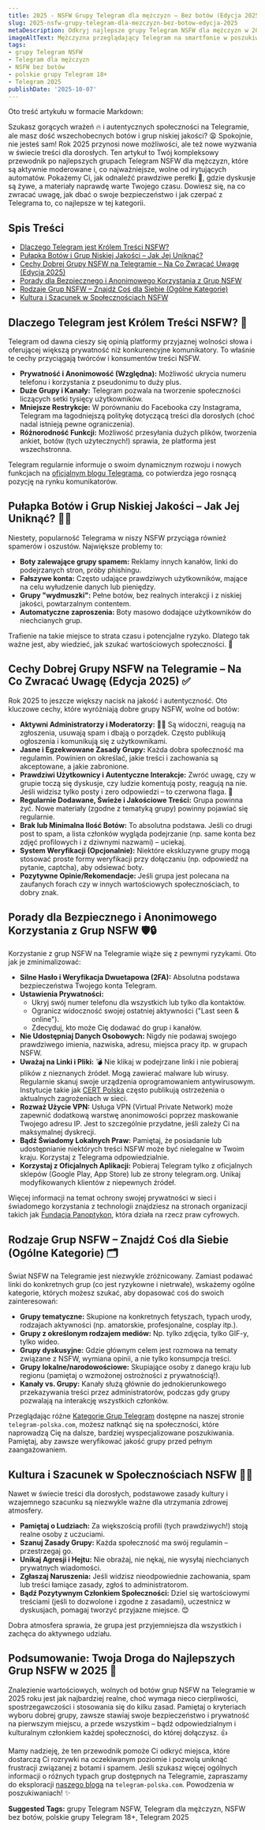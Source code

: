 ```yaml
---
title: 2025 - NSFW Grupy Telegram dla mężczyzn – Bez botów (Edycja 2025)
slug: 2025-nsfw-grupy-telegram-dla-mezczyzn-bez-botow-edycja-2025
metaDescription: Odkryj najlepsze grupy Telegram NSFW dla mężczyzn w 2025! Nasz przewodnik pomoże Ci znaleźć aktywne społeczności bez botów. Dowiedz się, jak szukać i być bezpiecznym.
imageAltText: Mężczyzna przeglądający Telegram na smartfonie w poszukiwaniu grup NSFW bez botów w 2025 roku.
tags:
- grupy Telegram NSFW
- Telegram dla mężczyzn
- NSFW bez botów
- polskie grupy Telegram 18+
- Telegram 2025
publishDate: '2025-10-07'
---
```


Oto treść artykułu w formacie Markdown:

Szukasz gorących wrażeń 🔥 i autentycznych społeczności na Telegramie, ale masz dość wszechobecnych botów i grup niskiej jakości? 😩 Spokojnie, nie jesteś sam! Rok 2025 przynosi nowe możliwości, ale też nowe wyzwania w świecie treści dla dorosłych. Ten artykuł to Twój kompleksowy przewodnik po najlepszych grupach Telegram NSFW dla mężczyzn, które są aktywnie moderowane i, co najważniejsze, wolne od irytujących automatów. Pokażemy Ci, jak odnaleźć prawdziwe perełki 💎, gdzie dyskusje są żywe, a materiały naprawdę warte Twojego czasu. Dowiesz się, na co zwracać uwagę, jak dbać o swoje bezpieczeństwo i jak czerpać z Telegrama to, co najlepsze w tej kategorii.

## Spis Treści

- [Dlaczego Telegram jest Królem Treści NSFW?](#dlaczego-telegram-jest-krolem-tresci-nsfw)
- [Pułapka Botów i Grup Niskiej Jakości – Jak Jej Uniknąć?](#pulapka-botow-i-grup-niskiej-jakosci--jak-jej-uniknac)
- [Cechy Dobrej Grupy NSFW na Telegramie – Na Co Zwracać Uwagę (Edycja 2025)](#cechy-dobrej-grupy-nsfw-na-telegramie--na-co-zwracac-uwage-edycja-2025)
- [Porady dla Bezpiecznego i Anonimowego Korzystania z Grup NSFW](#porady-dla-bezpiecznego-i-anonimowego-korzystania-z-grup-nsfw)
- [Rodzaje Grup NSFW – Znajdź Coś dla Siebie (Ogólne Kategorie)](#rodzaje-grup-nsfw--znajdz-cos-dla-siebie-ogolne-kategorie)
- [Kultura i Szacunek w Społecznościach NSFW](#kultura-i-szacunek-w-spolecznosciach-nsfw)

## Dlaczego Telegram jest Królem Treści NSFW? 👑

Telegram od dawna cieszy się opinią platformy przyjaznej wolności słowa i oferującej większą prywatność niż konkurencyjne komunikatory. To właśnie te cechy przyciągają twórców i konsumentów treści NSFW.

*   **Prywatność i Anonimowość (Względna):** Możliwość ukrycia numeru telefonu i korzystania z pseudonimu to duży plus.
*   **Duże Grupy i Kanały:** Telegram pozwala na tworzenie społeczności liczących setki tysięcy użytkowników.
*   **Mniejsze Restrykcje:** W porównaniu do Facebooka czy Instagrama, Telegram ma łagodniejszą politykę dotyczącą treści dla dorosłych (choć nadal istnieją pewne ograniczenia).
*   **Różnorodność Funkcji:** Możliwość przesyłania dużych plików, tworzenia ankiet, botów (tych użytecznych!) sprawia, że platforma jest wszechstronna.

Telegram regularnie informuje o swoim dynamicznym rozwoju i nowych funkcjach na [oficjalnym blogu Telegrama](https://telegram.org/blog), co potwierdza jego rosnącą pozycję na rynku komunikatorów.

## Pułapka Botów i Grup Niskiej Jakości – Jak Jej Uniknąć? 🤖💩

Niestety, popularność Telegrama w niszy NSFW przyciąga również spamerów i oszustów. Największe problemy to:

*   **Boty zalewające grupy spamem:** Reklamy innych kanałów, linki do podejrzanych stron, próby phishingu.
*   **Fałszywe konta:** Często udające prawdziwych użytkowników, mające na celu wyłudzenie danych lub pieniędzy.
*   **Grupy "wydmuszki":** Pełne botów, bez realnych interakcji i z niskiej jakości, powtarzalnym contentem.
*   **Automatyczne zaproszenia:** Boty masowo dodające użytkowników do niechcianych grup.

Trafienie na takie miejsce to strata czasu i potencjalne ryzyko. Dlatego tak ważne jest, aby wiedzieć, jak szukać wartościowych społeczności. 🧐

## Cechy Dobrej Grupy NSFW na Telegramie – Na Co Zwracać Uwagę (Edycja 2025) ✅

Rok 2025 to jeszcze większy nacisk na jakość i autentyczność. Oto kluczowe cechy, które wyróżniają dobre grupy NSFW, wolne od botów:

*   **Aktywni Administratorzy i Moderatorzy:** 👮‍♂️ Są widoczni, reagują na zgłoszenia, usuwają spam i dbają o porządek. Często publikują ogłoszenia i komunikują się z użytkownikami.
*   **Jasne i Egzekwowane Zasady Grupy:** Każda dobra społeczność ma regulamin. Powinien on określać, jakie treści i zachowania są akceptowane, a jakie zabronione.
*   **Prawdziwi Użytkownicy i Autentyczne Interakcje:** Zwróć uwagę, czy w grupie toczą się dyskusje, czy ludzie komentują posty, reagują na nie. Jeśli widzisz tylko posty i zero odpowiedzi – to czerwona flaga. 🚩
*   **Regularnie Dodawane, Świeże i Jakościowe Treści:** Grupa powinna żyć. Nowe materiały (zgodne z tematyką grupy) powinny pojawiać się regularnie.
*   **Brak lub Minimalna Ilość Botów:** To absolutna podstawa. Jeśli co drugi post to spam, a lista członków wygląda podejrzanie (np. same konta bez zdjęć profilowych i z dziwnymi nazwami) – uciekaj.
*   **System Weryfikacji (Opcjonalnie):** Niektóre ekskluzywne grupy mogą stosować proste formy weryfikacji przy dołączaniu (np. odpowiedź na pytanie, captcha), aby odsiewać boty.
*   **Pozytywne Opinie/Rekomendacje:** Jeśli grupa jest polecana na zaufanych forach czy w innych wartościowych społecznościach, to dobry znak.

## Porady dla Bezpiecznego i Anonimowego Korzystania z Grup NSFW 🛡️🔒

Korzystanie z grup NSFW na Telegramie wiąże się z pewnymi ryzykami. Oto jak je zminimalizować:

*   **Silne Hasło i Weryfikacja Dwuetapowa (2FA):** Absolutna podstawa bezpieczeństwa Twojego konta Telegram.
*   **Ustawienia Prywatności:**
    *   Ukryj swój numer telefonu dla wszystkich lub tylko dla kontaktów.
    *   Ogranicz widoczność swojej ostatniej aktywności ("Last seen & online").
    *   Zdecyduj, kto może Cię dodawać do grup i kanałów.
*   **Nie Udostępniaj Danych Osobowych:** Nigdy nie podawaj swojego prawdziwego imienia, nazwiska, adresu, miejsca pracy itp. w grupach NSFW.
*   **Uważaj na Linki i Pliki:** 💣 Nie klikaj w podejrzane linki i nie pobieraj plików z nieznanych źródeł. Mogą zawierać malware lub wirusy. Regularnie skanuj swoje urządzenia oprogramowaniem antywirusowym. Instytucje takie jak [CERT Polska](https://www.cert.pl/) często publikują ostrzeżenia o aktualnych zagrożeniach w sieci.
*   **Rozważ Użycie VPN:** Usługa VPN (Virtual Private Network) może zapewnić dodatkową warstwę anonimowości poprzez maskowanie Twojego adresu IP. Jest to szczególnie przydatne, jeśli zależy Ci na maksymalnej dyskrecji.
*   **Bądź Świadomy Lokalnych Praw:** Pamiętaj, że posiadanie lub udostępnianie niektórych treści NSFW może być nielegalne w Twoim kraju. Korzystaj z Telegrama odpowiedzialnie.
*   **Korzystaj z Oficjalnych Aplikacji:** Pobieraj Telegram tylko z oficjalnych sklepów (Google Play, App Store) lub ze strony telegram.org. Unikaj modyfikowanych klientów z niepewnych źródeł.

Więcej informacji na temat ochrony swojej prywatności w sieci i świadomego korzystania z technologii znajdziesz na stronach organizacji takich jak [Fundacja Panoptykon](https://panoptykon.org/), która działa na rzecz praw cyfrowych.

## Rodzaje Grup NSFW – Znajdź Coś dla Siebie (Ogólne Kategorie) 🗂️

Świat NSFW na Telegramie jest niezwykle zróżnicowany. Zamiast podawać linki do konkretnych grup (co jest ryzykowne i nietrwałe), wskażemy ogólne kategorie, których możesz szukać, aby dopasować coś do swoich zainteresowań:

*   **Grupy tematyczne:** Skupione na konkretnych fetyszach, typach urody, rodzajach aktywności (np. amatorskie, profesjonalne, cosplay itp.).
*   **Grupy z określonym rodzajem mediów:** Np. tylko zdjęcia, tylko GIF-y, tylko wideo.
*   **Grupy dyskusyjne:** Gdzie głównym celem jest rozmowa na tematy związane z NSFW, wymiana opinii, a nie tylko konsumpcja treści.
*   **Grupy lokalne/narodowościowe:** Skupiające osoby z danego kraju lub regionu (pamiętaj o wzmożonej ostrożności z prywatnością!).
*   **Kanały vs. Grupy:** Kanały służą głównie do jednokierunkowego przekazywania treści przez administratorów, podczas gdy grupy pozwalają na interakcję wszystkich członków.

Przeglądając różne [Kategorie Grup Telegram](/kategorie) dostępne na naszej stronie `telegram-polska.com`, możesz natknąć się na społeczności, które naprowadzą Cię na dalsze, bardziej wyspecjalizowane poszukiwania. Pamiętaj, aby zawsze weryfikować jakość grupy przed pełnym zaangażowaniem.

## Kultura i Szacunek w Społecznościach NSFW 🤝💖

Nawet w świecie treści dla dorosłych, podstawowe zasady kultury i wzajemnego szacunku są niezwykle ważne dla utrzymania zdrowej atmosfery.

*   **Pamiętaj o Ludziach:** Za większością profili (tych prawdziwych!) stoją realne osoby z uczuciami.
*   **Szanuj Zasady Grupy:** Każda społeczność ma swój regulamin – przestrzegaj go.
*   **Unikaj Agresji i Hejtu:** Nie obrażaj, nie nękaj, nie wysyłaj niechcianych prywatnych wiadomości.
*   **Zgłaszaj Naruszenia:** Jeśli widzisz nieodpowiednie zachowania, spam lub treści łamiące zasady, zgłoś to administratorom.
*   **Bądź Pozytywnym Członkiem Społeczności:** Dziel się wartościowymi treściami (jeśli to dozwolone i zgodne z zasadami), uczestnicz w dyskusjach, pomagaj tworzyć przyjazne miejsce. 😊

Dobra atmosfera sprawia, że grupa jest przyjemniejsza dla wszystkich i zachęca do aktywnego udziału.

## Podsumowanie: Twoja Droga do Najlepszych Grup NSFW w 2025 🚀

Znalezienie wartościowych, wolnych od botów grup NSFW na Telegramie w 2025 roku jest jak najbardziej realne, choć wymaga nieco cierpliwości, spostrzegawczości i stosowania się do kilku zasad. Pamiętaj o kryteriach wyboru dobrej grupy, zawsze stawiaj swoje bezpieczeństwo i prywatność na pierwszym miejscu, a przede wszystkim – bądź odpowiedzialnym i kulturalnym członkiem każdej społeczności, do której dołączysz. 👍

Mamy nadzieję, że ten przewodnik pomoże Ci odkryć miejsca, które dostarczą Ci rozrywki na oczekiwanym poziomie i pozwolą uniknąć frustracji związanej z botami i spamem. Jeśli szukasz więcej ogólnych informacji o różnych typach grup dostępnych na Telegramie, zapraszamy do eksploracji [naszego bloga](/blog) na `telegram-polska.com`. Powodzenia w poszukiwaniach! ✨




**Suggested Tags:**
grupy Telegram NSFW, Telegram dla mężczyzn, NSFW bez botów, polskie grupy Telegram 18+, Telegram 2025
